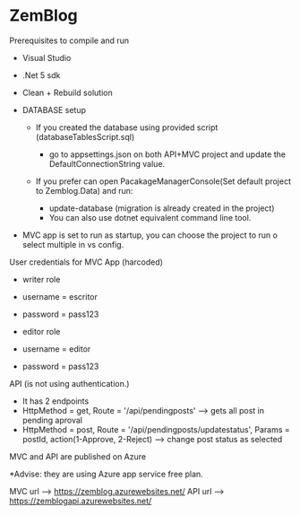 # ZemBlog

Prerequisites to compile and run

- Visual Studio
- .Net 5 sdk
- Clean + Rebuild solution
- DATABASE setup
  - If you created the database using provided script (databaseTablesScript.sql)
    - go to appsettings.json on both API+MVC project and update the DefaultConnectionString value.
    
  - If you prefer can open PacakageManagerConsole(Set default project to Zemblog.Data) and run:
      - update-database (migration is already created in the project)
      * You can also use dotnet equivalent command line tool.
  
- MVC app is set to run as startup, you can choose the project to run o select multiple in vs config.

User credentials for MVC App (harcoded)
- writer role
 - username = escritor
 - password = pass123
 
- editor role
 - username = editor
 - password = pass123

 API (is not using authentication.)
 - It has 2 endpoints 
  - HttpMethod = get, Route = '/api/pendingposts' --> gets all post in pending aproval
  - HttpMethod = post, Route = '/api/pendingposts/updatestatus', Params = postId, action(1-Approve, 2-Reject) --> change post status as selected
  
MVC and API are published on Azure
 
 *Advise: they are using Azure app service free plan.
 
 MVC url --> https://zemblog.azurewebsites.net/
 API url --> https://zemblogapi.azurewebsites.net/
